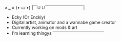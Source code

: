 <!---
- 👋 Hi, I’m @Eckiy
- 👀 I’m interested in ...
- 🌱 I’m currently learning ...
- 💞️ I’m looking to collaborate on ...
- 📫 How to reach me ...
- 😄 Pronouns: ...
- ⚡ Fun fact: ...
--->

  ∧,,,∧
 (• ⩊ •)
|￣U U￣￣￣￣￣￣￣￣￣|
- Ecky (Or Enckiy)
- Digital artist, animator and a wannabe game creator
- Currently working on mods & art 
- I'm learning thingys
 ￣￣￣￣￣￣￣￣￣￣￣￣
<!---
Eckiy/Eckiy is a ✨ special ✨ repository because its `README.md` (this file) appears on your GitHub profile.
You can click the Preview link to take a look at your changes.
--->
